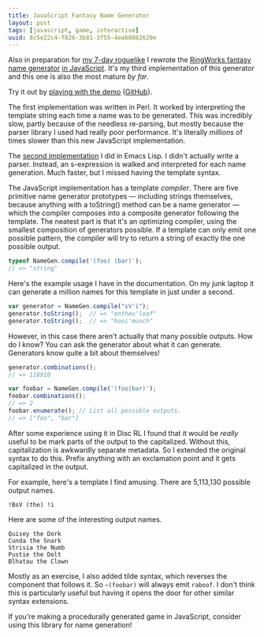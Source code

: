 ```yaml
---
title: JavaScript Fantasy Name Generator
layout: post
tags: [javascript, game, interactive]
uuid: 8c5e22c4-f826-3b81-3f55-4ea60882620e
---
```


Also in preparation for [my 7-day roguelike](/blog/2013/03/17/) I
rewrote the [RingWorks fantasy name generator][namegen]
[in JavaScript][js]. It's my third implementation of this generator
and this one is also the most mature *by far*.

Try it out by [playing with the demo][demo] ([GitHub][js]).

The first implementation was written in Perl. It worked by
interpreting the template string each time a name was to be generated.
This was incredibly slow, partly because of the needless re-parsing,
but mostly because the parser library I used had really poor
performance. It's literally *millions* of times slower than this new
JavaScript implementation.

The [second implementation][lisp] I did in Emacs Lisp. I didn't
actually write a parser. Instead, an s-expression is walked and
interpreted for each name generation. Much faster, but I missed having
the template syntax.

The JavaScript implementation has a template *compiler*. There are
five primitive name generator prototypes — including strings
themselves, because anything with a toString() method can be a name
generator — which the compiler composes into a composite generator
following the template. The neatest part is that it's an optimizing
compiler, using the smallest composition of generators possible. If a
template can only emit one possible pattern, the compiler will try to
return a string of exactly the one possible output.

~~~javascript
typeof NameGen.compile('(foo) (bar)');
// => "string"
~~~

Here's the example usage I have in the documentation. On my junk
laptop it can generate a million names for this template in just under
a second.

~~~javascript
var generator = NameGen.compile("sV'i");
generator.toString();  // => "entheu'loaf"
generator.toString();  // => "honi'munch"
~~~

However, in this case there aren't actually that many possible
outputs. How do I know? You can ask the generator about what it can
generate. Generators know quite a bit about themselves!

~~~javascript
generator.combinations();
// => 118910

var foobar = NameGen.compile('(foo|bar)');
foobar.combinations();
// => 2
foobar.enumerate(); // List all possible outputs.
// => ["foo", "bar"]
~~~

After some experience using it in Disc RL I found that it would be
*really* useful to be mark parts of the output to the capitalized.
Without this, capitalization is awkwardly separate metadata. So I
extended the original syntax to do this. Prefix anything with an
exclamation point and it gets capitalized in the output.

For example, here's a template I find amusing. There are 5,113,130
possible output names.

    !BsV (the) !i

Here are some of the interesting output names.

    Quisey the Dork
    Cunda the Snark
    Strisia the Numb
    Pustie the Dolt
    Blhatau the Clown

Mostly as an exercise, I also added tilde syntax, which reverses the
component that follows it. So `~(foobar)` will always emit `raboof`. I
don't think this is particularly useful but having it opens the door
for other similar syntax extensions.

If you're making a procedurally generated game in JavaScript, consider
using this library for name generation!


[js]: https://github.com/skeeto/fantasyname
[namegen]: /blog/2009/01/04/
[lisp]: /blog/2009/07/03/
[demo]: http://nullprogram.com/fantasyname/
